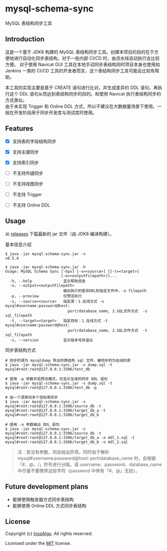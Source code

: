 # mysql-schema-sync
MySQL 表结构同步工具  

## Introduction
这是一个基于 JDK8 构建的 MySQL 表结构同步工具。创建本项目的目的在于方便地进行自动化同步表结构，对于一些内部 CI/CD 时，由流水线自动执行会比较方便。
对于使用 Navicat GUI 工具在本地手动同步表结构同时项目本身也使用如 Jenkins 一类的 CI/CD 工具的开发者而言，这个表结构同步工具可能会比较有帮助。  

本工具的实现主要是基于 CREATE 语句进行比对，并生成差异的 DDL 语句，再执行这个 DDL 语句从而达到表结构同步的目的。和使用 Navicat 执行表结构同步的方式类似。  
由于未实现 Trigger 和 Online DDL 方式，所以不建议在大数据量场景下使用，一般在开发阶段用于同步开发库与测试库时使用。  

## Features  
- [x] 支持表的字段结构同步  
- [x] 支持主键同步  
- [x] 支持索引同步  
- [ ] 不支持外键同步  
- [ ] 不支持视图同步  
- [ ] 不支持 Trigger  
- [ ] 不支持 Online DDL  


## Usage
从 [releases](https://github.com/InspAlgo/mysql-schema-sync/releases)  下载最新的 jar 文件（由 JDK8 编译构建）。  

基本信息介绍  
```
$ java -jar mysql-schema-sync.jar -v
v0.5.4

$ java -jar mysql-schema-sync.jar -h
Usage: MySQL Schema Sync [-hpv] [-s=<source>] [[-t=<target>]
                         [-o=<outputFilepath>]]...
  -h, --help              显示帮助信息
  -o, --output=<outputFilepath>
                          输出执行的差异DDL到指定文件中，-o filepath
  -p, --preview           仅预览执行
  -s, --source=<source>   指定源：1.在线方式 -s mysql#username:password@host:
                            port/database_name, 2.SQL文件方式  -s sql_filepath
  -t, --target=<target>   指定目标：1.在线方式 -t mysql#username:password@host:
                            port/database_name, 2.SQL文件方式  -t sql_filepath
  -v, --version           显示版本号并退出
```


同步表结构方式  
```
# 同步的源为 mysqldump 导出的表结构 sql 文件，被同步的为在线的库
$ java -jar mysql-schema-sync.jar -s dump.sql -t mysql#root:root@127.0.0.1:3306/test_db

# 使用 -p 参数开启预览模式，仅显示生成的同步 DDL 语句
$ java -jar mysql-schema-sync.jar -s dump.sql -t mysql#root:root@127.0.0.1:3306/test_db -p

# 由一个源库向多个目标库同步
$ java -jar mysql-schema-sync.jar -s mysql#root:root@127.0.0.1:3306/source_db -t mysql#root:root@127.0.0.1:3306/target_db_a -t mysql#root:root@127.0.0.1:3306/target_db_b

# 使用 -o 参数输出 DDL 语句
$ java -jar mysql-schema-sync.jar -s mysql#root:root@127.0.0.1:3306/source_db -t mysql#root:root@127.0.0.1:3306/target_db_a -o ddl_1.sql -t mysql#root:root@127.0.0.1:3306/target_db_b -o ddl_2.sql
```

> 注：若没有参数，则会抛出异常。同时由于解析 mysql#username:password@host:
port/database_name 时，会根据「#、@、/」符号进行分隔，请 username、password、database_name 中尽量不要携带这些字符（password 中带有「#、@」无妨）。 


## Future development plans  

+ 能够使用触发器方式同步表结构  
+ 能够使用 Online DDL 方式同步表结构  


## License
Copyright (c) [InspAlgo](https://github.com/InspAlgo). All rights reserved.  

Licensed under the [MIT](LENCESE) license.  